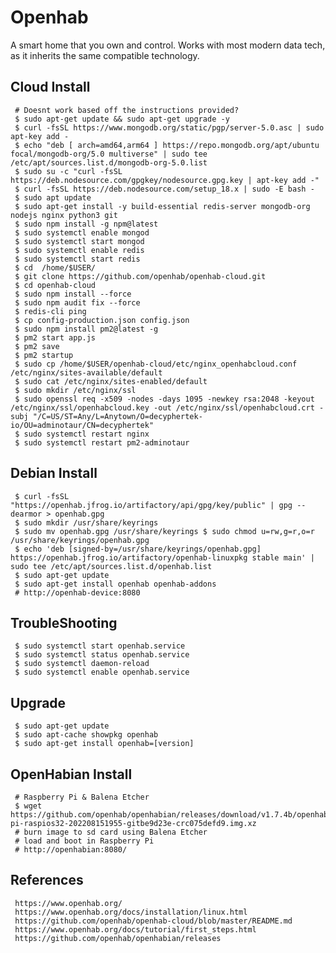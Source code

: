 Openhab
=====

A smart home that you own and control. Works with most modern data tech, as it 
inherits the same compatible technology. 

Cloud Install
--------------
   
     # Doesnt work based off the instructions provided? 
     $ sudo apt-get update && sudo apt-get upgrade -y
     $ curl -fsSL https://www.mongodb.org/static/pgp/server-5.0.asc | sudo apt-key add -
     $ echo "deb [ arch=amd64,arm64 ] https://repo.mongodb.org/apt/ubuntu focal/mongodb-org/5.0 multiverse" | sudo tee /etc/apt/sources.list.d/mongodb-org-5.0.list
     $ sudo su -c "curl -fsSL https://deb.nodesource.com/gpgkey/nodesource.gpg.key | apt-key add -" 
     $ curl -fsSL https://deb.nodesource.com/setup_18.x | sudo -E bash -
     $ sudo apt update
     $ sudo apt-get install -y build-essential redis-server mongodb-org nodejs nginx python3 git
     $ sudo npm install -g npm@latest
     $ sudo systemctl enable mongod
     $ sudo systemctl start mongod
     $ sudo systemctl enable redis
     $ sudo systemctl start redis
     $ cd  /home/$USER/ 
     $ git clone https://github.com/openhab/openhab-cloud.git
     $ cd openhab-cloud
     $ sudo npm install --force
     $ sudo npm audit fix --force
     $ redis-cli ping
     $ cp config-production.json config.json
     $ sudo npm install pm2@latest -g 
     $ pm2 start app.js
     $ pm2 save
     $ pm2 startup
     $ sudo cp /home/$USER/openhab-cloud/etc/nginx_openhabcloud.conf /etc/nginx/sites-available/default
     $ sudo cat /etc/nginx/sites-enabled/default
     $ sudo mkdir /etc/nginx/ssl
     $ sudo openssl req -x509 -nodes -days 1095 -newkey rsa:2048 -keyout /etc/nginx/ssl/openhabcloud.key -out /etc/nginx/ssl/openhabcloud.crt -subj "/C=US/ST=Any/L=Anytown/O=decyphertek-io/OU=adminotaur/CN=decyphertek"
     $ sudo systemctl restart nginx
     $ sudo systemctl restart pm2-adminotaur
     
Debian Install 
--------------

     $ curl -fsSL "https://openhab.jfrog.io/artifactory/api/gpg/key/public" | gpg --dearmor > openhab.gpg 
     $ sudo mkdir /usr/share/keyrings 
     $ sudo mv openhab.gpg /usr/share/keyrings $ sudo chmod u=rw,g=r,o=r /usr/share/keyrings/openhab.gpg
     $ echo 'deb [signed-by=/usr/share/keyrings/openhab.gpg] https://openhab.jfrog.io/artifactory/openhab-linuxpkg stable main' | sudo tee /etc/apt/sources.list.d/openhab.list
     $ sudo apt-get update
     $ sudo apt-get install openhab openhab-addons
     # http://openhab-device:8080

TroubleShooting
----------------

     $ sudo systemctl start openhab.service
     $ sudo systemctl status openhab.service
     $ sudo systemctl daemon-reload
     $ sudo systemctl enable openhab.service

Upgrade
--------

     $ sudo apt-get update 
     $ sudo apt-cache showpkg openhab
     $ sudo apt-get install openhab=[version]

OpenHabian Install
-------------------

     # Raspberry Pi & Balena Etcher
     $ wget https://github.com/openhab/openhabian/releases/download/v1.7.4b/openhabian-pi-raspios32-202208151955-gitbe9d23e-crc075defd9.img.xz
     # burn image to sd card using Balena Etcher
     # load and boot in Raspberry Pi
     # http://openhabian:8080/

References
----------

     https://www.openhab.org/
     https://www.openhab.org/docs/installation/linux.html
     https://github.com/openhab/openhab-cloud/blob/master/README.md
     https://www.openhab.org/docs/tutorial/first_steps.html
     https://github.com/openhab/openhabian/releases
